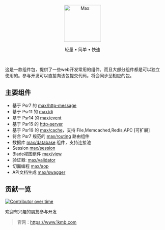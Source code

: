 <p align="center">
<img src="https://raw.githubusercontent.com/topyao/max-simple/master/public/favicon.ico" width="120" alt="Max">
</p>

<p align="center">轻量 • 简单 • 快速</p>

<p align="center">
<a href="https://github.com/topyao/max/issues"><img src="https://img.shields.io/github/issues/topyao/max" alt=""></a>
<a href="https://github.com/topyao/max"><img src="https://img.shields.io/github/stars/topyao/max" alt=""></a>
<img src="https://img.shields.io/badge/php-%3E%3D8.0-brightgreen" alt="">
<img src="https://img.shields.io/badge/license-apache%202-blue" alt="">
</p>

这是一款组件包，提供了一些web开发常用的组件，而且大部分组件都是可以独立使用的。参与开发可以直接向该包提交代码，将会同步至相应的包。

## 主要组件

- 基于 Psr7 的 [max/http-message](https://github.com/topyao/max-http-message)
- 基于 Psr11 的 [max/di](https://github.com/topyao/max-di)
- 基于 Psr14 的 [max/event](https://github.com/topyao/max-http-message)
- 基于 Psr15 的 [http-server](https://github.com/topyao/max-http-server)
- 基于 Psr16 的 [max/cache](https://github.com/topyao/max-cache)，支持 File,Memcached,Redis,APC [可扩展]
- 符合 Psr7 规范的 [max/routing](https://github.com/topyao/max-routing) 路由组件
- 数据库 [max/database](https://github.com/topyao/max-database) 组件，支持连接池
- Session [max/session](https://github.com/topyao/max-session)
- Blade视图组件 [max/view](https://github.com/topyao/max-view)
- 验证器: [max/validator](https://github.com/topyao/max-validator)
- 切面编程 [max/aop](https://github.com/topyao/max-aop)
- API文档生成 [max/swagger](https://github.com/topyao/max-swagger)

## 贡献一览

[![Contributor over time](https://contributor-overtime-api.apiseven.com/contributors-svg?chart=contributorOverTime&repo=topyao/max,topyao/max-routing,topyao/max-session,topyao/max-view,topyao/max-di,topyao/max-cache,topyao/max-simple,topyao/max-http-message,topyao/max-http-server,topyao/max-event,topyao/max-config,topyao/max-aop,topyao/max-database,topyao/max-log,topyao/max-redis,topyao/max-validator)](https://contributor-overtime-api.apiseven.com/contributors-svg?chart=contributorOverTime&repo=topyao/max,topyao/max-routing,topyao/max-session,topyao/max-view,topyao/max-di,topyao/max-cache,topyao/max-simple,topyao/max-http-message,topyao/max-http-server,topyao/max-event,topyao/max-config,topyao/max-aop,topyao/max-database,topyao/max-log,topyao/max-redis,topyao/max-validator)

欢迎有兴趣的朋友参与开发

> 官网：https://www.1kmb.com
